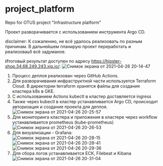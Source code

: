 # project_platform
Repo for OTUS project "Infrastructure platform"

Проект разворачивается с использованием инструмента Argo CD.

disclaimer: К сожалению, не всё удалось реализовать по разным причинам. В дальнейшем планирую проект переработать и реализоваьб всё задуманое.

Итоговый результат доступен по адресу https://hipster-shop.34.68.249.243.xip.io/:
![Снимок экрана от 2021-04-26 20-14-47](https://user-images.githubusercontent.com/26296907/116117611-7a94a300-a6cd-11eb-9695-1bda2aa18d00.png)

1. Процесс деплоя реализован через GitHub Actions.
2. Для разворачивания инфраструктной части используется Terraform Cloud. В директории terraform хранятся файлы для создания кластера k8s в GKE.
3. С использованием Actions kubectl в кластер доставляется ingress
4. Также через kubectl в кластер устанавливается Argo CD, происходит авторизация и создание проекта для деплоя.
![Снимок экрана от 2021-04-26 20-25-57](https://user-images.githubusercontent.com/26296907/116117763-a9ab1480-a6cd-11eb-8aa5-1520d9c4fda2.png)
5. Для мониторинга кластера и приложения в кластере через workflow устанавливается prometheus (kube-prometheus)
![Снимок экрана от 2021-04-26 20-26-53](https://user-images.githubusercontent.com/26296907/116117856-c5161f80-a6cd-11eb-9683-016df67d48d6.png)
6. Для визуализации - Grafana:
![Снимок экрана от 2021-04-26 20-28-15](https://user-images.githubusercontent.com/26296907/116118329-381f9600-a6ce-11eb-8dc6-cd28f1bc3612.png)
![Снимок экрана от 2021-04-26 20-28-41](https://user-images.githubusercontent.com/26296907/116118332-38b82c80-a6ce-11eb-98a3-e4a5f4543e07.png)
![Снимок экрана от 2021-04-26 20-29-36](https://user-images.githubusercontent.com/26296907/116118336-3950c300-a6ce-11eb-8f01-103de80f9383.png)
7. Для сбора логов устанавливается ECK, Filebeat и Kibana
![Снимок экрана от 2021-04-26 20-31-04](https://user-images.githubusercontent.com/26296907/116118461-61402680-a6ce-11eb-8963-e84b9265204c.png)

